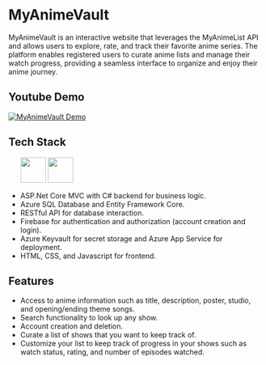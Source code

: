 # MyAnimeVault
 MyAnimeVault is an interactive website that leverages the MyAnimeList API and allows users to explore, rate, and track their favorite anime series. The platform enables registered users to curate anime lists and manage their watch progress, providing a seamless interface to organize and enjoy their anime journey.

## Youtube Demo
 [![MyAnimeVault Demo](https://img.youtube.com/vi/h0K6NPegxOg/0.jpg)](https://www.youtube.com/watch?v=h0K6NPegxOg)

## Tech Stack
<ul display=flex>
  <img src="https://cdn.jsdelivr.net/gh/devicons/devicon@latest/icons/csharp/csharp-original.svg" height=50 width=50/>
  <img src="https://cdn.jsdelivr.net/gh/devicons/devicon@latest/icons/dotnetcore/dotnetcore-original.svg" height=50 width=50/>
 
</ul>
          
* ASP.Net Core MVC with C# backend for business logic.
* Azure SQL Database and Entity Framework Core.
* RESTful API for database interaction.
* Firebase for authentication and authorization (account creation and login).
* Azure Keyvault for secret storage and Azure App Service for deployment.
* HTML, CSS, and Javascript for frontend.

 ## Features
 * Access to anime information such as title, description, poster, studio, and opening/ending theme songs.
 * Search functionality to look up any show.
 * Account creation and deletion.
 * Curate a list of shows that you want to keep track of.
 * Customize your list to keep track of progress in your shows such as watch status, rating, and number of episodes watched.
   
